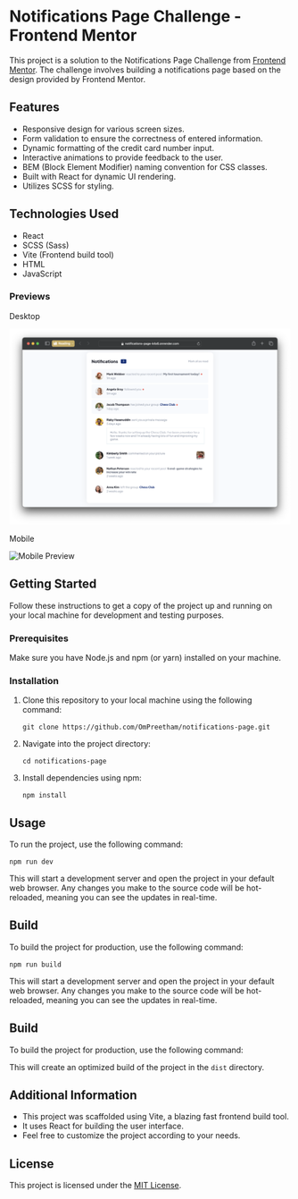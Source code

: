 # Notifications Page Challenge - Frontend Mentor

This project is a solution to the Notifications Page Challenge from [Frontend Mentor](https://www.frontendmentor.io/challenges/notifications-page-DqK5QAmKbC). The challenge involves building a notifications page based on the design provided by Frontend Mentor.

## Features

- Responsive design for various screen sizes.
- Form validation to ensure the correctness of entered information.
- Dynamic formatting of the credit card number input.
- Interactive animations to provide feedback to the user.
- BEM (Block Element Modifier) naming convention for CSS classes.
- Built with React for dynamic UI rendering.
- Utilizes SCSS for styling.

## Technologies Used

- React
- SCSS (Sass)
- Vite (Frontend build tool)
- HTML
- JavaScript

### Previews

Desktop

![Desktop Preview](/public/preview-desktop.png)

Mobile

![Mobile Preview](/public/preview-mobile.png)

## Getting Started

Follow these instructions to get a copy of the project up and running on your local machine for development and testing purposes.

### Prerequisites

Make sure you have Node.js and npm (or yarn) installed on your machine.

### Installation

1. Clone this repository to your local machine using the following command:

   ```
   git clone https://github.com/OmPreetham/notifications-page.git
   ```

1. Navigate into the project directory:

   ```
   cd notifications-page
   ```

1. Install dependencies using npm:

   ```
   npm install
   ```

## Usage

To run the project, use the following command:

```
npm run dev
```

This will start a development server and open the project in your default web browser. Any changes you make to the source code will be hot-reloaded, meaning you can see the updates in real-time.

## Build

To build the project for production, use the following command:

```
npm run build
```

This will start a development server and open the project in your default web browser. Any changes you make to the source code will be hot-reloaded, meaning you can see the updates in real-time.

## Build

To build the project for production, use the following command:

This will create an optimized build of the project in the `dist` directory.

## Additional Information

- This project was scaffolded using Vite, a blazing fast frontend build tool.
- It uses React for building the user interface.
- Feel free to customize the project according to your needs.

## License

This project is licensed under the [MIT License](LICENSE).
